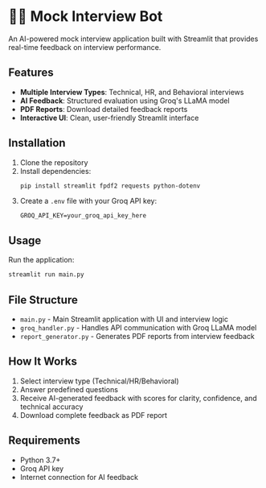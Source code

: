 # 🧑‍💻 Mock Interview Bot

An AI-powered mock interview application built with Streamlit that provides real-time feedback on interview performance.

## Features

- **Multiple Interview Types**: Technical, HR, and Behavioral interviews
- **AI Feedback**: Structured evaluation using Groq's LLaMA model
- **PDF Reports**: Download detailed feedback reports
- **Interactive UI**: Clean, user-friendly Streamlit interface

## Installation

1. Clone the repository
2. Install dependencies:
   ```bash
   pip install streamlit fpdf2 requests python-dotenv
   ```
3. Create a `.env` file with your Groq API key:
   ```
   GROQ_API_KEY=your_groq_api_key_here
   ```

## Usage

Run the application:
```bash
streamlit run main.py
```

## File Structure

- `main.py` - Main Streamlit application with UI and interview logic
- `groq_handler.py` - Handles API communication with Groq LLaMA model
- `report_generator.py` - Generates PDF reports from interview feedback

## How It Works

1. Select interview type (Technical/HR/Behavioral)
2. Answer predefined questions
3. Receive AI-generated feedback with scores for clarity, confidence, and technical accuracy
4. Download complete feedback as PDF report

## Requirements

- Python 3.7+
- Groq API key
- Internet connection for AI feedback
